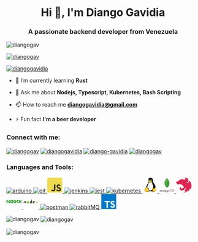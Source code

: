 <h1 align="center">Hi 👋, I'm Diango Gavidia</h1>
<h3 align="center">A passionate backend developer from Venezuela</h3>

<p align="left"> <img src="https://komarev.com/ghpvc/?username=diangogav&label=Profile%20views&color=0e75b6&style=flat" alt="diangogav" /> </p>

<p align="left"> <a href="https://github.com/ryo-ma/github-profile-trophy"><img src="https://github-profile-trophy.vercel.app/?username=diangogav" alt="diangogav" /></a> </p>

<p align="left"> <a href="https://twitter.com/diangogavidia" target="blank"><img src="https://img.shields.io/twitter/follow/diangogavidia?logo=twitter&style=for-the-badge" alt="diangogavidia" /></a> </p>

<!-- - 🔭 I’m currently working on [Aument](https://platform.aument.io/) -->

- 🌱 I’m currently learning **Rust**

- 💬 Ask me about **Nodejs, Typescript, Kubernetes, Bash Scripting**

- 📫 How to reach me **diangogavidia@gmail.com**

- ⚡ Fun fact **I'm a beer developer**

<h3 align="left">Connect with me:</h3>
<p align="left">
<a href="https://dev.to/diangogav" target="blank"><img align="center" src="https://raw.githubusercontent.com/rahuldkjain/github-profile-readme-generator/master/src/images/icons/Social/devto.svg" alt="diangogav" height="30" width="40" /></a>
<a href="https://twitter.com/diangogavidia" target="blank"><img align="center" src="https://raw.githubusercontent.com/rahuldkjain/github-profile-readme-generator/master/src/images/icons/Social/twitter.svg" alt="diangogavidia" height="30" width="40" /></a>
<a href="https://linkedin.com/in/diango-gavidia" target="blank"><img align="center" src="https://raw.githubusercontent.com/rahuldkjain/github-profile-readme-generator/master/src/images/icons/Social/linked-in-alt.svg" alt="diango-gavidia" height="30" width="40" /></a>
<a href="https://instagram.com/diangogav" target="blank"><img align="center" src="https://raw.githubusercontent.com/rahuldkjain/github-profile-readme-generator/master/src/images/icons/Social/instagram.svg" alt="diangogav" height="30" width="40" /></a>
</p>

<h3 align="left">Languages and Tools:</h3>
<p align="left"> <a href="https://www.arduino.cc/" target="_blank" rel="noreferrer"> <img src="https://cdn.worldvectorlogo.com/logos/arduino-1.svg" alt="arduino" width="40" height="40"/> </a> <a href="https://git-scm.com/" target="_blank" rel="noreferrer"> <img src="https://www.vectorlogo.zone/logos/git-scm/git-scm-icon.svg" alt="git" width="40" height="40"/> </a> <a href="https://developer.mozilla.org/en-US/docs/Web/JavaScript" target="_blank" rel="noreferrer"> <img src="https://raw.githubusercontent.com/devicons/devicon/master/icons/javascript/javascript-original.svg" alt="javascript" width="40" height="40"/> </a> <a href="https://www.jenkins.io" target="_blank" rel="noreferrer"> <img src="https://www.vectorlogo.zone/logos/jenkins/jenkins-icon.svg" alt="jenkins" width="40" height="40"/> </a> <a href="https://jestjs.io" target="_blank" rel="noreferrer"> <img src="https://www.vectorlogo.zone/logos/jestjsio/jestjsio-icon.svg" alt="jest" width="40" height="40"/> </a> <a href="https://kubernetes.io" target="_blank" rel="noreferrer"> <img src="https://www.vectorlogo.zone/logos/kubernetes/kubernetes-icon.svg" alt="kubernetes" width="40" height="40"/> </a> <a href="https://www.linux.org/" target="_blank" rel="noreferrer"> <img src="https://raw.githubusercontent.com/devicons/devicon/master/icons/linux/linux-original.svg" alt="linux" width="40" height="40"/> </a> <a href="https://www.mongodb.com/" target="_blank" rel="noreferrer"> <img src="https://raw.githubusercontent.com/devicons/devicon/master/icons/mongodb/mongodb-original-wordmark.svg" alt="mongodb" width="40" height="40"/> </a> <a href="https://nestjs.com/" target="_blank" rel="noreferrer"> <img src="https://raw.githubusercontent.com/devicons/devicon/master/icons/nestjs/nestjs-plain.svg" alt="nestjs" width="40" height="40"/> </a> <a href="https://www.nginx.com" target="_blank" rel="noreferrer"> <img src="https://raw.githubusercontent.com/devicons/devicon/master/icons/nginx/nginx-original.svg" alt="nginx" width="40" height="40"/> </a> <a href="https://nodejs.org" target="_blank" rel="noreferrer"> <img src="https://raw.githubusercontent.com/devicons/devicon/master/icons/nodejs/nodejs-original-wordmark.svg" alt="nodejs" width="40" height="40"/> </a> <a href="https://postman.com" target="_blank" rel="noreferrer"> <img src="https://www.vectorlogo.zone/logos/getpostman/getpostman-icon.svg" alt="postman" width="40" height="40"/> </a> <a href="https://www.rabbitmq.com" target="_blank" rel="noreferrer"> <img src="https://www.vectorlogo.zone/logos/rabbitmq/rabbitmq-icon.svg" alt="rabbitMQ" width="40" height="40"/> </a> <a href="https://www.typescriptlang.org/" target="_blank" rel="noreferrer"> <img src="https://raw.githubusercontent.com/devicons/devicon/master/icons/typescript/typescript-original.svg" alt="typescript" width="40" height="40"/> </a> </p>

<p><img align="left" src="https://github-readme-stats.vercel.app/api/top-langs?username=diangogav&show_icons=true&locale=en&layout=compact" alt="diangogav" /></p>

<p>&nbsp;<img align="center" src="https://github-readme-stats.vercel.app/api?username=diangogav&show_icons=true&locale=en" alt="diangogav" /></p>

<p><img align="center" src="https://github-readme-streak-stats.herokuapp.com/?user=diangogav&" alt="diangogav" /></p>
